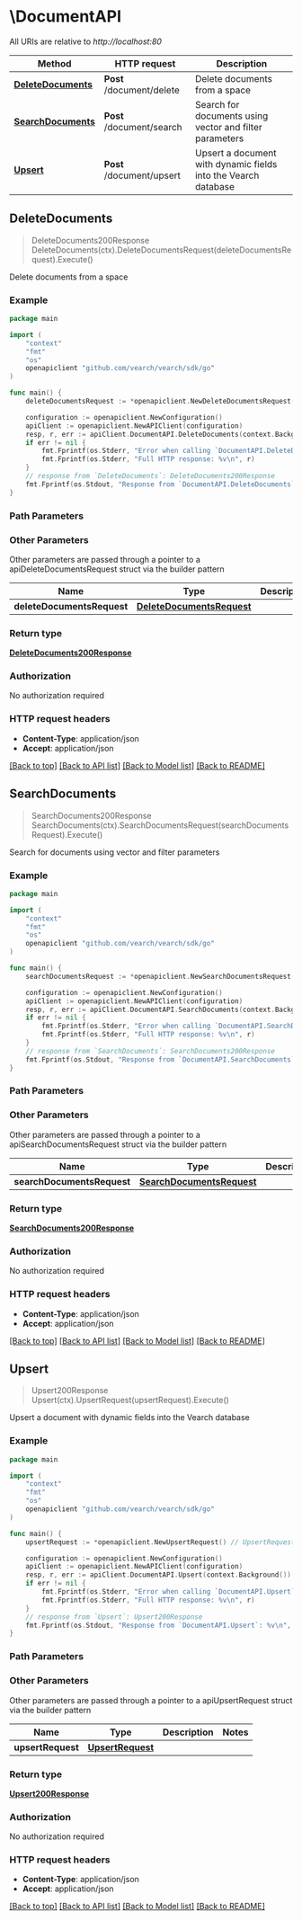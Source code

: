 # \DocumentAPI

All URIs are relative to *http://localhost:80*

Method | HTTP request | Description
------------- | ------------- | -------------
[**DeleteDocuments**](DocumentAPI.md#DeleteDocuments) | **Post** /document/delete | Delete documents from a space
[**SearchDocuments**](DocumentAPI.md#SearchDocuments) | **Post** /document/search | Search for documents using vector and filter parameters
[**Upsert**](DocumentAPI.md#Upsert) | **Post** /document/upsert | Upsert a document with dynamic fields into the Vearch database



## DeleteDocuments

> DeleteDocuments200Response DeleteDocuments(ctx).DeleteDocumentsRequest(deleteDocumentsRequest).Execute()

Delete documents from a space

### Example

```go
package main

import (
	"context"
	"fmt"
	"os"
	openapiclient "github.com/vearch/vearch/sdk/go"
)

func main() {
	deleteDocumentsRequest := *openapiclient.NewDeleteDocumentsRequest() // DeleteDocumentsRequest | 

	configuration := openapiclient.NewConfiguration()
	apiClient := openapiclient.NewAPIClient(configuration)
	resp, r, err := apiClient.DocumentAPI.DeleteDocuments(context.Background()).DeleteDocumentsRequest(deleteDocumentsRequest).Execute()
	if err != nil {
		fmt.Fprintf(os.Stderr, "Error when calling `DocumentAPI.DeleteDocuments``: %v\n", err)
		fmt.Fprintf(os.Stderr, "Full HTTP response: %v\n", r)
	}
	// response from `DeleteDocuments`: DeleteDocuments200Response
	fmt.Fprintf(os.Stdout, "Response from `DocumentAPI.DeleteDocuments`: %v\n", resp)
}
```

### Path Parameters



### Other Parameters

Other parameters are passed through a pointer to a apiDeleteDocumentsRequest struct via the builder pattern


Name | Type | Description  | Notes
------------- | ------------- | ------------- | -------------
 **deleteDocumentsRequest** | [**DeleteDocumentsRequest**](DeleteDocumentsRequest.md) |  | 

### Return type

[**DeleteDocuments200Response**](DeleteDocuments200Response.md)

### Authorization

No authorization required

### HTTP request headers

- **Content-Type**: application/json
- **Accept**: application/json

[[Back to top]](#) [[Back to API list]](../README.md#documentation-for-api-endpoints)
[[Back to Model list]](../README.md#documentation-for-models)
[[Back to README]](../README.md)


## SearchDocuments

> SearchDocuments200Response SearchDocuments(ctx).SearchDocumentsRequest(searchDocumentsRequest).Execute()

Search for documents using vector and filter parameters

### Example

```go
package main

import (
	"context"
	"fmt"
	"os"
	openapiclient "github.com/vearch/vearch/sdk/go"
)

func main() {
	searchDocumentsRequest := *openapiclient.NewSearchDocumentsRequest(*openapiclient.NewSearchDocumentsRequestQuery([]openapiclient.SearchDocumentsRequestQueryVectorInner{*openapiclient.NewSearchDocumentsRequestQueryVectorInner("field_vector", []float32{float32(123)})}), *openapiclient.NewSearchDocumentsRequestRetrievalParam("L2"), int32(3), "ts_db", "ts_space") // SearchDocumentsRequest | 

	configuration := openapiclient.NewConfiguration()
	apiClient := openapiclient.NewAPIClient(configuration)
	resp, r, err := apiClient.DocumentAPI.SearchDocuments(context.Background()).SearchDocumentsRequest(searchDocumentsRequest).Execute()
	if err != nil {
		fmt.Fprintf(os.Stderr, "Error when calling `DocumentAPI.SearchDocuments``: %v\n", err)
		fmt.Fprintf(os.Stderr, "Full HTTP response: %v\n", r)
	}
	// response from `SearchDocuments`: SearchDocuments200Response
	fmt.Fprintf(os.Stdout, "Response from `DocumentAPI.SearchDocuments`: %v\n", resp)
}
```

### Path Parameters



### Other Parameters

Other parameters are passed through a pointer to a apiSearchDocumentsRequest struct via the builder pattern


Name | Type | Description  | Notes
------------- | ------------- | ------------- | -------------
 **searchDocumentsRequest** | [**SearchDocumentsRequest**](SearchDocumentsRequest.md) |  | 

### Return type

[**SearchDocuments200Response**](SearchDocuments200Response.md)

### Authorization

No authorization required

### HTTP request headers

- **Content-Type**: application/json
- **Accept**: application/json

[[Back to top]](#) [[Back to API list]](../README.md#documentation-for-api-endpoints)
[[Back to Model list]](../README.md#documentation-for-models)
[[Back to README]](../README.md)


## Upsert

> Upsert200Response Upsert(ctx).UpsertRequest(upsertRequest).Execute()

Upsert a document with dynamic fields into the Vearch database

### Example

```go
package main

import (
	"context"
	"fmt"
	"os"
	openapiclient "github.com/vearch/vearch/sdk/go"
)

func main() {
	upsertRequest := *openapiclient.NewUpsertRequest() // UpsertRequest | 

	configuration := openapiclient.NewConfiguration()
	apiClient := openapiclient.NewAPIClient(configuration)
	resp, r, err := apiClient.DocumentAPI.Upsert(context.Background()).UpsertRequest(upsertRequest).Execute()
	if err != nil {
		fmt.Fprintf(os.Stderr, "Error when calling `DocumentAPI.Upsert``: %v\n", err)
		fmt.Fprintf(os.Stderr, "Full HTTP response: %v\n", r)
	}
	// response from `Upsert`: Upsert200Response
	fmt.Fprintf(os.Stdout, "Response from `DocumentAPI.Upsert`: %v\n", resp)
}
```

### Path Parameters



### Other Parameters

Other parameters are passed through a pointer to a apiUpsertRequest struct via the builder pattern


Name | Type | Description  | Notes
------------- | ------------- | ------------- | -------------
 **upsertRequest** | [**UpsertRequest**](UpsertRequest.md) |  | 

### Return type

[**Upsert200Response**](Upsert200Response.md)

### Authorization

No authorization required

### HTTP request headers

- **Content-Type**: application/json
- **Accept**: application/json

[[Back to top]](#) [[Back to API list]](../README.md#documentation-for-api-endpoints)
[[Back to Model list]](../README.md#documentation-for-models)
[[Back to README]](../README.md)

